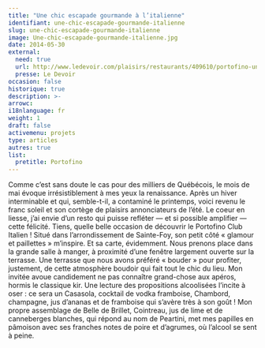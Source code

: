 ```yaml
---
title: "Une chic escapade gourmande à l’italienne"
identifiant: une-chic-escapade-gourmande-italienne
slug: une-chic-escapade-gourmande-italienne
image: Une-chic-escapade-gourmande-italienne.jpg
date: 2014-05-30
external:
  need: true
  url: http://www.ledevoir.com/plaisirs/restaurants/409610/portofino-une-chic-escapade-gourmande-a-l-italienne
  presse: Le Devoir
occasion: false
historique: true
description: >-
arrowc: 
i18nlanguage: fr
weight: 1
draft: false
activemenu: projets
type: articles
autres: true
list:
  pretitle: Portofino
---
```

Comme c’est sans doute le cas pour des milliers de Québécois, le mois de mai évoque irrésistiblement à mes yeux la renaissance. Après un hiver interminable et qui, semble-t-il, a contaminé le printemps, voici revenu le franc soleil et son cortège de plaisirs annonciateurs de l’été. Le coeur en liesse, j’ai envie d’un resto qui puisse refléter — et si possible amplifier — cette félicité. Tiens, quelle belle occasion de découvrir le Portofino Club Italien ! Situé dans l’arrondissement de Sainte-Foy, son petit côté « glamour et paillettes » m’inspire. Et sa carte, évidemment. Nous prenons place dans la grande salle à manger, à proximité d’une fenêtre largement ouverte sur la terrasse. Une terrasse que nous avons préféré « bouder » pour profiter, justement, de cette atmosphère boudoir qui fait tout le chic du lieu. Mon invitée avoue candidement ne pas connaître grand-chose aux apéros, hormis le classique kir. Une lecture des propositions alcoolisées l’incite à oser : ce sera un Casasola, cocktail de vodka framboise, Chambord, champagne, jus d’ananas et de framboise qui s’avère très à son goût ! Mon propre assemblage de Belle de Brillet, Cointreau, jus de lime et de canneberges blanches, qui répond au nom de Peartini, met mes papilles en pâmoison avec ses franches notes de poire et d’agrumes, où l’alcool se sent à peine.


